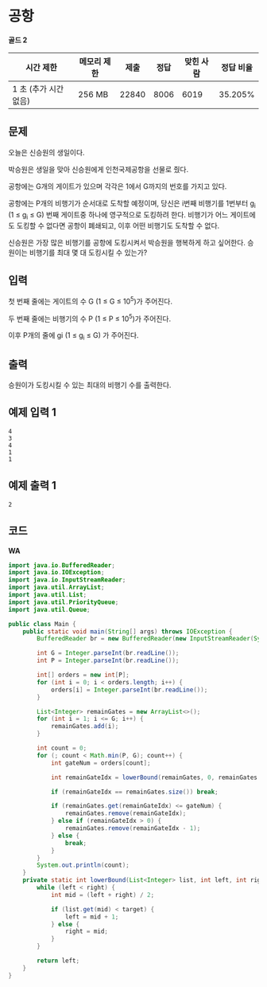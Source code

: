 # 공항

**골드 2**

|시간 제한	|메모리 제한	|제출|	정답	|맞힌 사람|	정답 비율|
|---|---|---|---|---|---|
|1 초 (추가 시간 없음)	|256 MB|	22840|	8006|	6019|	35.205%|

## 문제

오늘은 신승원의 생일이다.

박승원은 생일을 맞아 신승원에게 인천국제공항을 선물로 줬다.

공항에는 G개의 게이트가 있으며 각각은 1에서 G까지의 번호를 가지고 있다.

공항에는 P개의 비행기가 순서대로 도착할 예정이며, 당신은 i번째 비행기를 1번부터 g<sub>i</sub> (1 ≤ g<sub>i</sub> ≤ G) 번째 게이트중 하나에 영구적으로 도킹하려 한다. 비행기가 어느 게이트에도 도킹할 수 없다면 공항이 폐쇄되고, 이후 어떤 비행기도 도착할 수 없다.

신승원은 가장 많은 비행기를 공항에 도킹시켜서 박승원을 행복하게 하고 싶어한다. 승원이는 비행기를 최대 몇 대 도킹시킬 수 있는가?

## 입력

첫 번째 줄에는 게이트의 수 G (1 ≤ G ≤ 10<sup>5</sup>)가 주어진다.

두 번째 줄에는 비행기의 수 P (1 ≤ P ≤ 10<sup>5</sup>)가 주어진다.

이후 P개의 줄에 gi (1 ≤ g<sub>i</sub> ≤ G) 가 주어진다.

## 출력 

승원이가 도킹시킬 수 있는 최대의 비행기 수를 출력한다.

## 예제 입력 1

```
4
3
4
1
1
```

## 예제 출력 1

```
2
```

## 코드

**WA**

```java
import java.io.BufferedReader;
import java.io.IOException;
import java.io.InputStreamReader;
import java.util.ArrayList;
import java.util.List;
import java.util.PriorityQueue;
import java.util.Queue;

public class Main {
    public static void main(String[] args) throws IOException {
        BufferedReader br = new BufferedReader(new InputStreamReader(System.in));

        int G = Integer.parseInt(br.readLine());
        int P = Integer.parseInt(br.readLine());

        int[] orders = new int[P];
        for (int i = 0; i < orders.length; i++) {
            orders[i] = Integer.parseInt(br.readLine());
        }

        List<Integer> remainGates = new ArrayList<>();
        for (int i = 1; i <= G; i++) {
            remainGates.add(i);
        }

        int count = 0;
        for (; count < Math.min(P, G); count++) {
            int gateNum = orders[count];

            int remainGateIdx = lowerBound(remainGates, 0, remainGates.size(), gateNum);

            if (remainGateIdx == remainGates.size()) break;

            if (remainGates.get(remainGateIdx) <= gateNum) {
                remainGates.remove(remainGateIdx);
            } else if (remainGateIdx > 0) {
                remainGates.remove(remainGateIdx - 1);
            } else {
                break;
            }
        }
        System.out.println(count);
    }
    private static int lowerBound(List<Integer> list, int left, int right, int target) {
        while (left < right) {
            int mid = (left + right) / 2;

            if (list.get(mid) < target) {
                left = mid + 1;
            } else {
                right = mid;
            }
        }

        return left;
    }
}
```